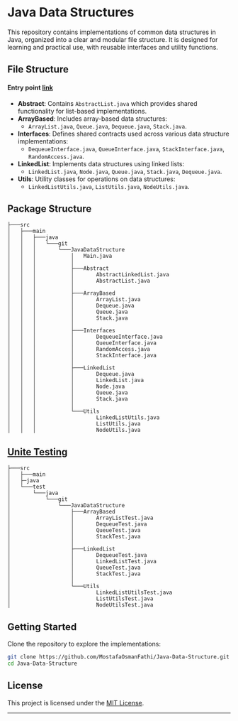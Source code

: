 # Java Data Structures

This repository contains implementations of common data structures in Java, organized into a clear and modular file structure. It is designed for learning and practical use, with reusable interfaces and utility functions.


## File Structure

#### Entry point  [link](src/main/java/git/JavaDataStructure/)


- **Abstract**: Contains `AbstractList.java` which provides shared functionality for list-based implementations.
- **ArrayBased**: Includes array-based data structures:
  - `ArrayList.java`, `Queue.java`, `Dequeue.java`, `Stack.java`.
- **Interfaces**: Defines shared contracts used across various data structure implementations:
  - `DequeueInterface.java`, `QueueInterface.java`, `StackInterface.java`, `RandomAccess.java`.
- **LinkedList**: Implements data structures using linked lists:
  - `LinkedList.java`, `Node.java`, `Queue.java`, `Stack.java`, `Dequeue.java`.
- **Utils**: Utility classes for operations on data structures:
  - `LinkedListUtils.java`, `ListUtils.java`, `NodeUtils.java`.

## Package  Structure
``` 
├───src
│   ├───main
│   │   ├───java
│   │   │   └───git
│   │   │       └───JavaDataStructure
│   │   │           │   Main.java
│   │   │           │   
│   │   │           ├───Abstract
│   │   │           │       AbstractLinkedList.java
│   │   │           │       AbstractList.java
│   │   │           │       
│   │   │           ├───ArrayBased
│   │   │           │       ArrayList.java
│   │   │           │       Dequeue.java
│   │   │           │       Queue.java
│   │   │           │       Stack.java
│   │   │           │
│   │   │           ├───Interfaces
│   │   │           │       DequeueInterface.java
│   │   │           │       QueueInterface.java
│   │   │           │       RandomAccess.java
│   │   │           │       StackInterface.java
│   │   │           │
│   │   │           ├───LinkedList
│   │   │           │       Dequeue.java
│   │   │           │       LinkedList.java
│   │   │           │       Node.java
│   │   │           │       Queue.java
│   │   │           │       Stack.java
│   │   │           │
│   │   │           └───Utils
│   │   │                   LinkedListUtils.java
│   │   │                   ListUtils.java
│   │   │                   NodeUtils.java
```

## [Unite Testing](src/test/java/git/JavaDataStructure/)

```
├───src
│   ├───main
│   ├─java
│   └───test
│       └───java
│           └───git
│               └───JavaDataStructure
│                   ├───ArrayBased
│                   │       ArrayListTest.java
│                   │       DequeueTest.java
│                   │       QueueTest.java
│                   │       StackTest.java
│                   │
│                   ├───LinkedList
│                   │       DequeueTest.java
│                   │       LinkedListTest.java
│                   │       QueueTest.java
│                   │       StackTest.java
│                   │
│                   └───Utils
│                           LinkedListUtilsTest.java
│                           ListUtilsTest.java
│                           NodeUtilsTest.java
```
## Getting Started

Clone the repository to explore the implementations:

```bash
git clone https://github.com/MostafaOsmanFathi/Java-Data-Structure.git
cd Java-Data-Structure
```


## License

This project is licensed under the [MIT License](LICENSE).

---
